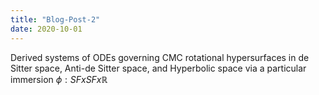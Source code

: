 ```yaml
---
title: "Blog-Post-2"
date: 2020-10-01
---
```


Derived systems of ODEs governing CMC rotational hypersurfaces in de Sitter space, Anti-de Sitter space, and Hyperbolic space via a particular immersion $\phi: SF x SF x \mathbb{R}$
